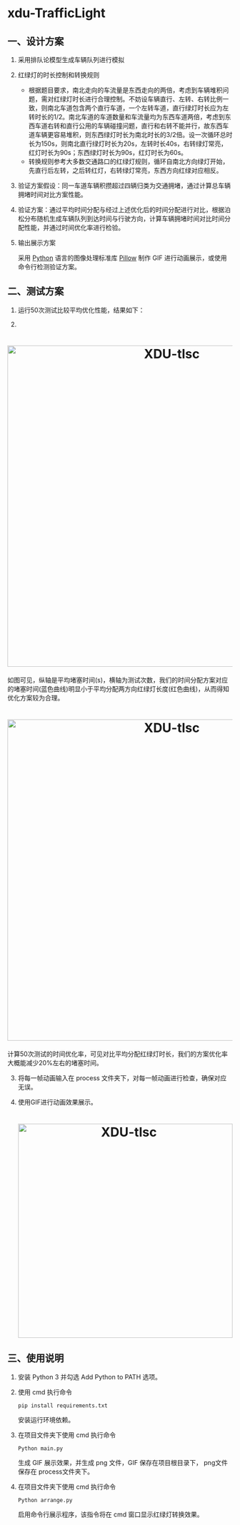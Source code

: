 # xdu-TrafficLight
## 一、设计方案

1. 采用排队论模型生成车辆队列进行模拟

2. 红绿灯的时长控制和转换规则

   - 根据题目要求，南北走向的车流量是东西走向的两倍，考虑到车辆堆积问题，需对红绿灯时长进行合理控制。不妨设车辆直行、左转、右转比例一致，则南北车道包含两个直行车道，一个左转车道，直行绿灯时长应为左转时长的1/2。南北车道的车道数量和车流量均为东西车道两倍，考虑到东西车道右转和直行公用的车辆碰撞问题，直行和右转不能并行，故东西车道车辆更容易堆积，则东西绿灯时长为南北时长的3/2倍。设一次循环总时长为150s，则南北直行绿灯时长为20s，左转时长40s，右转绿灯常亮，红灯时长为90s；东西绿灯时长为90s，红灯时长为60s。
   - 转换规则参考大多数交通路口的红绿灯规则，循环自南北方向绿灯开始，先直行后左转，之后转红灯，右转绿灯常亮，东西方向红绿对应相反。

3. 验证方案假设：同一车道车辆积攒超过四辆归类为交通拥堵，通过计算总车辆拥堵时间对比方案性能。

4. 验证方案：通过平均时间分配与经过上述优化后的时间分配进行对比，根据泊松分布随机生成车辆队列到达时间与行驶方向，计算车辆拥堵时间对比时间分配性能，并通过时间优化率进行检验。

5. 输出展示方案

   采用 <a href="https://www.python.org/">Python</a> 语言的图像处理标准库 <a href="https://pillow.readthedocs.io/ ">Pillow</a> 制作 GIF 进行动画展示，或使用命令行检测验证方案。

   

   

## 二、测试方案

1. 运行50次测试比较平均优化性能，结果如下：

2. 

   <h1 align="center">
       <img src="https://i.jpg.dog/file/jpg-dog/fe044887ad097aabdc525fd11c7010fa.jpg" alt="XDU-tlsc" width="720">
   </h1>

   如图可见，纵轴是平均堵塞时间(s)，横轴为测试次数，我们的时间分配方案对应的堵塞时间(蓝色曲线)明显小于平均分配两方向红绿灯长度(红色曲线)，从而得知优化方案较为合理。

   <h1 align="center">
       <img src="https://i.jpg.dog/file/jpg-dog/296c46cfefa15a975ba463dd62892516.jpg" alt="XDU-tlsc" width="720">
   </h1>

   计算50次测试的时间优化率，可见对比平均分配红绿灯时长，我们的方案优化率大概能减少20%左右的堵塞时间。

3. 将每一帧动画输入在 process 文件夹下，对每一帧动画进行检查，确保对应无误。

4. 使用GIF进行动画效果展示。

   

   <h1 align="center">
       <img src="https://media.giphy.com/media/ED7vgf1krif6Awk1Sn/giphy.gif" alt="XDU-tlsc" width="480">
   </h1>

   

   
   

 

## 三、使用说明

1. 安装 Python 3 并勾选 Add Python to PATH 选项。

2. 使用 cmd 执行命令

   ~~~~
   pip install requirements.txt
   ~~~~

   安装运行环境依赖。

3. 在项目文件夹下使用 cmd 执行命令

   ~~~~
   Python main.py
   ~~~~

   生成 GIF 展示效果，并生成 png 文件，GIF 保存在项目根目录下， png文件保存在 process文件夹下。

4. 在项目文件夹下使用 cmd 执行命令

   ~~~~
   Python arrange.py
   ~~~~

   启用命令行展示程序，该指令将在 cmd 窗口显示红绿灯转换效果。 

